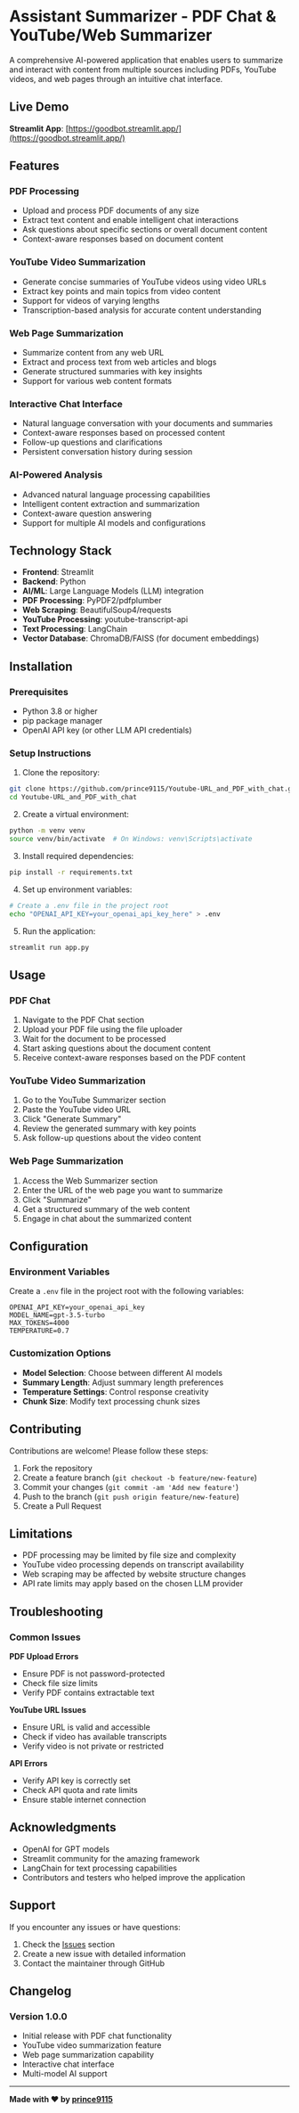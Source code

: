 # Assistant Summarizer - PDF Chat & YouTube/Web Summarizer

A comprehensive AI-powered application that enables users to summarize and interact with content from multiple sources including PDFs, YouTube videos, and web pages through an intuitive chat interface.

## Live Demo

**Streamlit App**: [https://goodbot.streamlit.app/](https://goodbot.streamlit.app/)

## Features

### PDF Processing
- Upload and process PDF documents of any size
- Extract text content and enable intelligent chat interactions
- Ask questions about specific sections or overall document content
- Context-aware responses based on document content

### YouTube Video Summarization
- Generate concise summaries of YouTube videos using video URLs
- Extract key points and main topics from video content
- Support for videos of varying lengths
- Transcription-based analysis for accurate content understanding

### Web Page Summarization
- Summarize content from any web URL
- Extract and process text from web articles and blogs
- Generate structured summaries with key insights
- Support for various web content formats

### Interactive Chat Interface
- Natural language conversation with your documents and summaries
- Context-aware responses based on processed content
- Follow-up questions and clarifications
- Persistent conversation history during session

### AI-Powered Analysis
- Advanced natural language processing capabilities
- Intelligent content extraction and summarization
- Context-aware question answering
- Support for multiple AI models and configurations

## Technology Stack

- **Frontend**: Streamlit
- **Backend**: Python
- **AI/ML**: Large Language Models (LLM) integration
- **PDF Processing**: PyPDF2/pdfplumber
- **Web Scraping**: BeautifulSoup4/requests
- **YouTube Processing**: youtube-transcript-api
- **Text Processing**: LangChain
- **Vector Database**: ChromaDB/FAISS (for document embeddings)

## Installation

### Prerequisites

- Python 3.8 or higher
- pip package manager
- OpenAI API key (or other LLM API credentials)

### Setup Instructions

1. Clone the repository:
```bash
git clone https://github.com/prince9115/Youtube-URL_and_PDF_with_chat.git
cd Youtube-URL_and_PDF_with_chat
```

2. Create a virtual environment:
```bash
python -m venv venv
source venv/bin/activate  # On Windows: venv\Scripts\activate
```

3. Install required dependencies:
```bash
pip install -r requirements.txt
```

4. Set up environment variables:
```bash
# Create a .env file in the project root
echo "OPENAI_API_KEY=your_openai_api_key_here" > .env
```

5. Run the application:
```bash
streamlit run app.py
```

## Usage

### PDF Chat
1. Navigate to the PDF Chat section
2. Upload your PDF file using the file uploader
3. Wait for the document to be processed
4. Start asking questions about the document content
5. Receive context-aware responses based on the PDF content

### YouTube Video Summarization
1. Go to the YouTube Summarizer section
2. Paste the YouTube video URL
3. Click "Generate Summary"
4. Review the generated summary with key points
5. Ask follow-up questions about the video content

### Web Page Summarization
1. Access the Web Summarizer section
2. Enter the URL of the web page you want to summarize
3. Click "Summarize"
4. Get a structured summary of the web content
5. Engage in chat about the summarized content

## Configuration

### Environment Variables

Create a `.env` file in the project root with the following variables:

```
OPENAI_API_KEY=your_openai_api_key
MODEL_NAME=gpt-3.5-turbo
MAX_TOKENS=4000
TEMPERATURE=0.7
```

### Customization Options

- **Model Selection**: Choose between different AI models
- **Summary Length**: Adjust summary length preferences
- **Temperature Settings**: Control response creativity
- **Chunk Size**: Modify text processing chunk sizes

## Contributing

Contributions are welcome! Please follow these steps:

1. Fork the repository
2. Create a feature branch (`git checkout -b feature/new-feature`)
3. Commit your changes (`git commit -am 'Add new feature'`)
4. Push to the branch (`git push origin feature/new-feature`)
5. Create a Pull Request

## Limitations

- PDF processing may be limited by file size and complexity
- YouTube video processing depends on transcript availability
- Web scraping may be affected by website structure changes
- API rate limits may apply based on the chosen LLM provider

## Troubleshooting

### Common Issues

**PDF Upload Errors**
- Ensure PDF is not password-protected
- Check file size limits
- Verify PDF contains extractable text

**YouTube URL Issues**
- Ensure URL is valid and accessible
- Check if video has available transcripts
- Verify video is not private or restricted

**API Errors**
- Verify API key is correctly set
- Check API quota and rate limits
- Ensure stable internet connection

## Acknowledgments

- OpenAI for GPT models
- Streamlit community for the amazing framework
- LangChain for text processing capabilities
- Contributors and testers who helped improve the application

## Support

If you encounter any issues or have questions:

1. Check the [Issues](https://github.com/prince9115/Youtube-URL_and_PDF_with_chat/issues) section
2. Create a new issue with detailed information
3. Contact the maintainer through GitHub

## Changelog

### Version 1.0.0
- Initial release with PDF chat functionality
- YouTube video summarization feature
- Web page summarization capability
- Interactive chat interface
- Multi-model AI support

---

**Made with ❤️ by [prince9115](https://github.com/prince9115)**
